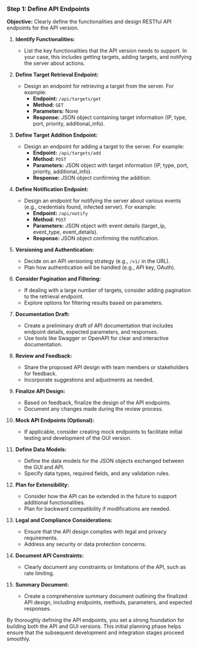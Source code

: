 ### Step 1: Define API Endpoints

**Objective:** Clearly define the functionalities and design RESTful API endpoints for the API version.

1. **Identify Functionalities:**
   - List the key functionalities that the API version needs to support. In your case, this includes getting targets, adding targets, and notifying the server about actions.

2. **Define Target Retrieval Endpoint:**
   - Design an endpoint for retrieving a target from the server. For example:
     - **Endpoint:** `/api/targets/get`
     - **Method:** `GET`
     - **Parameters:** None
     - **Response:** JSON object containing target information (IP, type, port, priority, additional_info).

3. **Define Target Addition Endpoint:**
   - Design an endpoint for adding a target to the server. For example:
     - **Endpoint:** `/api/targets/add`
     - **Method:** `POST`
     - **Parameters:** JSON object with target information (IP, type, port, priority, additional_info).
     - **Response:** JSON object confirming the addition.

4. **Define Notification Endpoint:**
   - Design an endpoint for notifying the server about various events (e.g., credentials found, infected server). For example:
     - **Endpoint:** `/api/notify`
     - **Method:** `POST`
     - **Parameters:** JSON object with event details (target_ip, event_type, event_details).
     - **Response:** JSON object confirming the notification.

5. **Versioning and Authentication:**
   - Decide on an API versioning strategy (e.g., `/v1/` in the URL).
   - Plan how authentication will be handled (e.g., API key, OAuth).

6. **Consider Pagination and Filtering:**
   - If dealing with a large number of targets, consider adding pagination to the retrieval endpoint.
   - Explore options for filtering results based on parameters.

7. **Documentation Draft:**
   - Create a preliminary draft of API documentation that includes endpoint details, expected parameters, and responses.
   - Use tools like Swagger or OpenAPI for clear and interactive documentation.

8. **Review and Feedback:**
   - Share the proposed API design with team members or stakeholders for feedback.
   - Incorporate suggestions and adjustments as needed.

9. **Finalize API Design:**
   - Based on feedback, finalize the design of the API endpoints.
   - Document any changes made during the review process.

10. **Mock API Endpoints (Optional):**
    - If applicable, consider creating mock endpoints to facilitate initial testing and development of the GUI version.

11. **Define Data Models:**
    - Define the data models for the JSON objects exchanged between the GUI and API.
    - Specify data types, required fields, and any validation rules.

12. **Plan for Extensibility:**
    - Consider how the API can be extended in the future to support additional functionalities.
    - Plan for backward compatibility if modifications are needed.

13. **Legal and Compliance Considerations:**
    - Ensure that the API design complies with legal and privacy requirements.
    - Address any security or data protection concerns.

14. **Document API Constraints:**
    - Clearly document any constraints or limitations of the API, such as rate limiting.

15. **Summary Document:**
    - Create a comprehensive summary document outlining the finalized API design, including endpoints, methods, parameters, and expected responses.

By thoroughly defining the API endpoints, you set a strong foundation for building both the API and GUI versions. This initial planning phase helps ensure that the subsequent development and integration stages proceed smoothly.